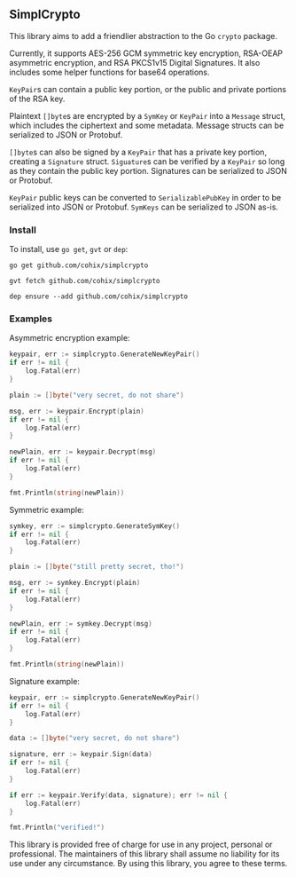 ## SimplCrypto

This library aims to add a friendlier abstraction to the Go `crypto` package.

Currently, it supports AES-256 GCM symmetric key encryption, RSA-OEAP asymmetric encryption, and RSA PKCS1v15 Digital Signatures. It also includes some helper functions for base64 operations.

`KeyPair`s can contain a public key portion, or the public and private portions of the RSA key.

Plaintext `[]byte`s are encrypted by a `SymKey` or `KeyPair` into a `Message` struct, which includes the ciphertext and some metadata. Message structs can be serialized to JSON or Protobuf.

`[]byte`s can also be signed by a `KeyPair` that has a private key portion, creating a `Signature` struct. `Siguature`s can be verified by a `KeyPair` so long as they contain the public key portion. Signatures can be serialized to JSON or Protobuf.

`KeyPair` public keys can be converted to `SerializablePubKey` in order to be serialized into JSON or Protobuf. `SymKeys` can be serialized to JSON as-is.

### Install

To install, use `go get`, `gvt` or `dep`:
```
go get github.com/cohix/simplcrypto
```
```
gvt fetch github.com/cohix/simplcrypto
```
```
dep ensure --add github.com/cohix/simplcrypto
```

### Examples

Asymmetric encryption example:
```Go
keypair, err := simplcrypto.GenerateNewKeyPair()
if err != nil {
	log.Fatal(err)
}

plain := []byte("very secret, do not share")

msg, err := keypair.Encrypt(plain)
if err != nil {
	log.Fatal(err)
}

newPlain, err := keypair.Decrypt(msg)
if err != nil {
	log.Fatal(err)
}

fmt.Println(string(newPlain))
```

Symmetric example:
```Go
symkey, err := simplcrypto.GenerateSymKey()
if err != nil {
	log.Fatal(err)
}

plain := []byte("still pretty secret, tho!")

msg, err := symkey.Encrypt(plain)
if err != nil {
	log.Fatal(err)
}

newPlain, err := symkey.Decrypt(msg)
if err != nil {
	log.Fatal(err)
}

fmt.Println(string(newPlain))
```

Signature example:
```Go
keypair, err := simplcrypto.GenerateNewKeyPair()
if err != nil {
	log.Fatal(err)
}

data := []byte("very secret, do not share")

signature, err := keypair.Sign(data)
if err != nil {
	log.Fatal(err)
}

if err := keypair.Verify(data, signature); err != nil {
	log.Fatal(err)
}

fmt.Println("verified!")
```

This library is provided free of charge for use in any project, personal or professional. The maintainers of this library shall assume no liability for its use under any circumstance. By using this library, you agree to these terms.